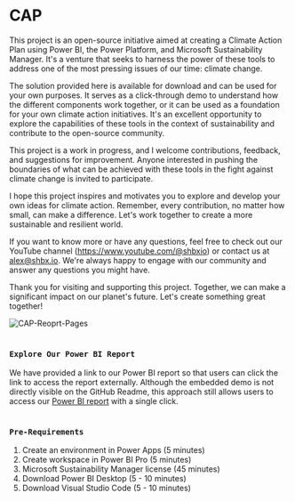 # CAP
This project is an open-source initiative aimed at creating a Climate Action Plan using Power BI, the Power Platform, and Microsoft Sustainability Manager. It's a venture that seeks to harness the power of these tools to address one of the most pressing issues of our time: climate change.

The solution provided here is available for download and can be used for your own purposes. It serves as a click-through demo to understand how the different components work together, or it can be used as a foundation for your own climate action initiatives. It's an excellent opportunity to explore the capabilities of these tools in the context of sustainability and contribute to the open-source community.

This project is a work in progress, and I welcome contributions, feedback, and suggestions for improvement. Anyone interested in pushing the boundaries of what can be achieved with these tools in the fight against climate change is invited to participate.

I hope this project inspires and motivates you to explore and develop your own ideas for climate action. Remember, every contribution, no matter how small, can make a difference. Let's work together to create a more sustainable and resilient world.

If you want to know more or have any questions, feel free to check out our YouTube channel (https://www.youtube.com/@shbxio) or contact us at alex@shbx.io. We're always happy to engage with our community and answer any questions you might have.

Thank you for visiting and supporting this project. Together, we can make a significant impact on our planet's future. Let's create something great together!

![CAP-Reoprt-Pages](https://github.com/shbxio/CAP/assets/43991954/37f91758-3412-4114-be31-97a429f86c04)

# 

### **`Explore Our Power BI Report`**

We have provided a link to our Power BI report so that users can click the link to access the report externally. Although the embedded demo is not directly visible on the GitHub Readme, this approach still allows users to access our [Power BI report](https://app.powerbi.com/view?r=eyJrIjoiYzlkNjQ2NmYtNmY3ZS00NjE3LTkwNzEtNzMyNmRjNmJlYjM4IiwidCI6ImFlNDg5ZThjLWVjYjktNDdlMi1hNGRlLWIxOWNlYzhkZGViNiIsImMiOjl9) with a single click.

# 

### **`Pre-Requirements`**

1. Create an environment in Power Apps (5 minutes)
2. Create workspace in Power BI Pro (5 minutes)
3. Microsoft Sustainability Manager license (45 minutes)
4. Download Power BI Desktop (5 - 10 minutes)
5. Download Visual Studio Code (5 - 10 minutes)
